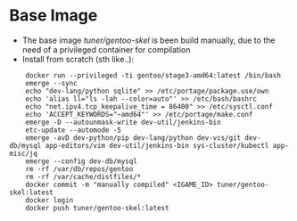 # Base Image
* The base image *tuner/gentoo-skel* is been build manually, due to the need of a privileged container for compilation
* Install from scratch (sth like..):
```
    docker run --privileged -ti gentoo/stage3-amd64:latest /bin/bash
    emerge --sync
    echo "dev-lang/python sqlite" >> /etc/portage/package.use/own
    echo 'alias ll="ls -lah --color=auto"' >> /etc/bash/bashrc 
    echo "net.ipv4.tcp_keepalive_time = 86400" >> /etc/sysctl.conf
    echo 'ACCEPT_KEYWORDS="~amd64"' >> /etc/portage/make.conf
    emerge -D --autounmask-write dev-util/jenkins-bin
    etc-update --automode -5
    emerge -avD dev-python/pip dev-lang/python dev-vcs/git dev-db/mysql app-editors/vim dev-util/jenkins-bin sys-cluster/kubectl app-misc/jq
    emerge --config dev-db/mysql
    rm -rf /var/db/repos/gentoo
    rm -rf /var/cache/distfiles/*
    docker commit -m "manually compiled" <IGAME_ID> tuner/gentoo-skel:latest
    docker login
    docker push tuner/gentoo-skel:latest
```
